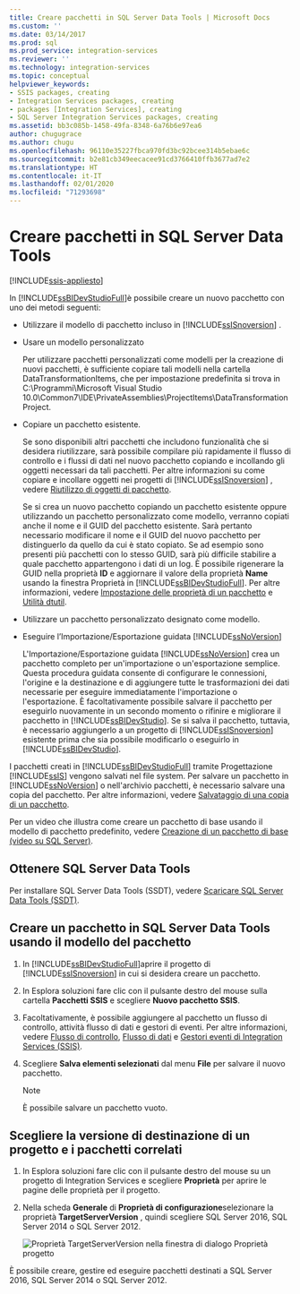 ```yaml
---
title: Creare pacchetti in SQL Server Data Tools | Microsoft Docs
ms.custom: ''
ms.date: 03/14/2017
ms.prod: sql
ms.prod_service: integration-services
ms.reviewer: ''
ms.technology: integration-services
ms.topic: conceptual
helpviewer_keywords:
- SSIS packages, creating
- Integration Services packages, creating
- packages [Integration Services], creating
- SQL Server Integration Services packages, creating
ms.assetid: bb3c085b-1458-49fa-8348-6a76b6e97ea6
author: chugugrace
ms.author: chugu
ms.openlocfilehash: 96110e35227fbca970fd3bc92bcee314b5ebae6c
ms.sourcegitcommit: b2e81cb349eecacee91cd3766410ffb3677ad7e2
ms.translationtype: HT
ms.contentlocale: it-IT
ms.lasthandoff: 02/01/2020
ms.locfileid: "71293698"
---
```

# <a name="create-packages-in-sql-server-data-tools"></a>Creare pacchetti in SQL Server Data Tools

[!INCLUDE[ssis-appliesto](../includes/ssis-appliesto-ssvrpluslinux-asdb-asdw-xxx.md)]


  In [!INCLUDE[ssBIDevStudioFull](../includes/ssbidevstudiofull-md.md)]è possibile creare un nuovo pacchetto con uno dei metodi seguenti:  
  
-   Utilizzare il modello di pacchetto incluso in [!INCLUDE[ssISnoversion](../includes/ssisnoversion-md.md)] .  
  
-   Usare un modello personalizzato  
  
     Per utilizzare pacchetti personalizzati come modelli per la creazione di nuovi pacchetti, è sufficiente copiare tali modelli nella cartella DataTransformationItems, che per impostazione predefinita si trova in C:\Programmi\Microsoft Visual Studio 10.0\Common7\IDE\PrivateAssemblies\ProjectItems\DataTransformationProject.  
  
-   Copiare un pacchetto esistente.  
  
     Se sono disponibili altri pacchetti che includono funzionalità che si desidera riutilizzare, sarà possibile compilare più rapidamente il flusso di controllo e i flussi di dati nel nuovo pacchetto copiando e incollando gli oggetti necessari da tali pacchetti. Per altre informazioni su come copiare e incollare oggetti nei progetti di [!INCLUDE[ssISnoversion](../includes/ssisnoversion-md.md)] , vedere [Riutilizzo di oggetti di pacchetto](../integration-services/reuse-of-package-objects.md).  
  
     Se si crea un nuovo pacchetto copiando un pacchetto esistente oppure utilizzando un pacchetto personalizzato come modello, verranno copiati anche il nome e il GUID del pacchetto esistente. Sarà pertanto necessario modificare il nome e il GUID del nuovo pacchetto per distinguerlo da quello da cui è stato copiato. Se ad esempio sono presenti più pacchetti con lo stesso GUID, sarà più difficile stabilire a quale pacchetto appartengono i dati di un log. È possibile rigenerare la GUID nella proprietà **ID** e aggiornare il valore della proprietà **Name** usando la finestra Proprietà in [!INCLUDE[ssBIDevStudioFull](../includes/ssbidevstudiofull-md.md)]. Per altre informazioni, vedere [Impostazione delle proprietà di un pacchetto](../integration-services/set-package-properties.md) e [Utilità dtutil](../integration-services/dtutil-utility.md).  
  
-   Utilizzare un pacchetto personalizzato designato come modello.  
  
-   Eseguire l’Importazione/Esportazione guidata [!INCLUDE[ssNoVersion](../includes/ssnoversion-md.md)]  
  
     L'Importazione/Esportazione guidata [!INCLUDE[ssNoVersion](../includes/ssnoversion-md.md)] crea un pacchetto completo per un'importazione o un'esportazione semplice. Questa procedura guidata consente di configurare le connessioni, l'origine e la destinazione e di aggiungere tutte le trasformazioni dei dati necessarie per eseguire immediatamente l'importazione o l'esportazione. È facoltativamente possibile salvare il pacchetto per eseguirlo nuovamente in un secondo momento o rifinire e migliorare il pacchetto in [!INCLUDE[ssBIDevStudio](../includes/ssbidevstudio-md.md)]. Se si salva il pacchetto, tuttavia, è necessario aggiungerlo a un progetto di [!INCLUDE[ssISnoversion](../includes/ssisnoversion-md.md)] esistente prima che sia possibile modificarlo o eseguirlo in [!INCLUDE[ssBIDevStudio](../includes/ssbidevstudio-md.md)].  
  
 I pacchetti creati in [!INCLUDE[ssBIDevStudioFull](../includes/ssbidevstudiofull-md.md)] tramite Progettazione [!INCLUDE[ssIS](../includes/ssis-md.md)] vengono salvati nel file system. Per salvare un pacchetto in [!INCLUDE[ssNoVersion](../includes/ssnoversion-md.md)] o nell'archivio pacchetti, è necessario salvare una copia del pacchetto. Per altre informazioni, vedere [Salvataggio di una copia di un pacchetto](https://msdn.microsoft.com/library/21482a20-e420-4452-b7eb-8f9fa1929f31).  

 Per un video che illustra come creare un pacchetto di base usando il modello di pacchetto predefinito, vedere [Creazione di un pacchetto di base (video su SQL Server)](https://go.microsoft.com/fwlink/?LinkId=131023).  

## <a name="get-sql-server-data-tools"></a>Ottenere SQL Server Data Tools
Per installare SQL Server Data Tools (SSDT), vedere [Scaricare SQL Server Data Tools (SSDT)](../ssdt/download-sql-server-data-tools-ssdt.md).

## <a name="create-a-package-in-sql-server-data-tools-using-the-package-template"></a>Creare un pacchetto in SQL Server Data Tools usando il modello del pacchetto  
  
1.  In [!INCLUDE[ssBIDevStudioFull](../includes/ssbidevstudiofull-md.md)]aprire il progetto di [!INCLUDE[ssISnoversion](../includes/ssisnoversion-md.md)] in cui si desidera creare un pacchetto.  
  
2.  In Esplora soluzioni fare clic con il pulsante destro del mouse sulla cartella **Pacchetti SSIS** e scegliere **Nuovo pacchetto SSIS**.  
  
3.  Facoltativamente, è possibile aggiungere al pacchetto un flusso di controllo, attività flusso di dati e gestori di eventi. Per altre informazioni, vedere [Flusso di controllo](../integration-services/control-flow/control-flow.md), [Flusso di dati](../integration-services/data-flow/data-flow.md) e [Gestori eventi di Integration Services &#40;SSIS&#41;](../integration-services/integration-services-ssis-event-handlers.md).  
  
4.  Scegliere **Salva elementi selezionati** dal menu **File** per salvare il nuovo pacchetto.  
  
    > [!NOTE]  
    >  È possibile salvare un pacchetto vuoto.  
  
## <a name="choose-the-target-version-of-a-project-and-its-packages"></a>Scegliere la versione di destinazione di un progetto e i pacchetti correlati  
  
1.  In Esplora soluzioni fare clic con il pulsante destro del mouse su un progetto di Integration Services e scegliere **Proprietà** per aprire le pagine delle proprietà per il progetto.  
  
2.  Nella scheda **Generale** di **Proprietà di configurazione**selezionare la proprietà **TargetServerVersion** , quindi scegliere SQL Server 2016, SQL Server 2014 o SQL Server 2012.  
  
     ![Proprietà TargetServerVersion nella finestra di dialogo Proprietà progetto](../integration-services/media/targetserverversion2.png "Proprietà TargetServerVersion nella finestra di dialogo Proprietà progetto")  
  
 È possibile creare, gestire ed eseguire pacchetti destinati a SQL Server 2016, SQL Server 2014 o SQL Server 2012.  
  
  
